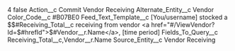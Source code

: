 <?xml version="1.0" encoding="UTF-8"?>
<CustomMetadata xmlns="http://soap.sforce.com/2006/04/metadata" xmlns:xsi="http://www.w3.org/2001/XMLSchema-instance" xmlns:xsd="http://www.w3.org/2001/XMLSchema">
    <label>4</label>
    <protected>false</protected>
    <values>
        <field>Action__c</field>
        <value xsi:type="xsd:string">Commit Vendor Receiving</value>
    </values>
    <values>
        <field>Alternate_Entity__c</field>
        <value xsi:type="xsd:string">Vendor</value>
    </values>
    <values>
        <field>Color_Code__c</field>
        <value xsi:type="xsd:string">#B07BE0</value>
    </values>
    <values>
        <field>Feed_Text_Template__c</field>
        <value xsi:type="xsd:string">[You/username] stocked a $$#Receiving_Total__c receiving from vendor &lt;a href=&quot;#/ViewVendor?Id=$#hrefId&quot;&gt;$#Vendor__r.Name&lt;/a&gt;, [time period]</value>
    </values>
    <values>
        <field>Fields_To_Query__c</field>
        <value xsi:type="xsd:string">Receiving_Total__c,Vendor__r.Name</value>
    </values>
    <values>
        <field>Source_Entity__c</field>
        <value xsi:type="xsd:string">Vendor Receiving</value>
    </values>
</CustomMetadata>
